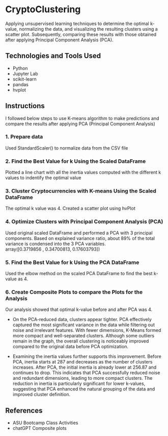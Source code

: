 # CryptoClustering
Applying unsupervised learning techniques to determine the optimal k-value, normalizing the data, and visualizing the resulting clusters using a scatter plot. Subsequently, comparing these results with those obtained after applying Principal Component Analysis (PCA).

## Technologies and Tools Used
- Python
- Jupyter Lab
- scikit-learn 
- pandas
- hvplot

## Instructions
I followed below steps to use K-means algorithm to make predictions and compare the results after applying PCA (Principal Component Analysis)

### 1. Prepare data
Used StandardScaler() to normalize data from the CSV file


### 2. Find the Best Value for k Using the Scaled DataFrame
Plotted a line chart with all the inertia values computed with the different k values to indentify the optimal value


### 3. Cluster Cryptocurrencies with K-means Using the Scaled DataFrame
The optimal k value was 4. Created a scatter plot using hvPlot


### 4. Optimize Clusters with Principal Component Analysis (PCA)
Used original scaled DataFrame and performed a PCA with 3 principal components. Based on explained variance ratio, about 89% of the total variance is condensed into the 3 PCA variables. 
<br> array([0.3719856 , 0.34700813, 0.17603793])

### 5. Find the Best Value for k Using the PCA DataFrame
Used the elbow method on the scaled PCA DataFrame to find the best k-value as 4.


###  6. Create Composite Plots to compare the Plots for the Analysis
Our analysis showed that optimal k-value before and after PCA was 4.

- On the PCA-reduced data, clusters appear tighter. PCA effectively captured the most significant variance in the data while filtering out noise and irrelevant features. With fewer dimensions, K-Means formed more compact and well-separated clusters. Although some outliers remain in the graph, the overall clustering is noticeably improved compared to the original data before PCA optimization.

- Examining the inertia values further supports this improvement. Before PCA, inertia starts at 287 and decreases as the number of clusters increases. After PCA, the initial inertia is already lower at 256.87 and continues to drop. This indicates that PCA successfully reduced noise and redundant dimensions, leading to more compact clusters. The reduction in inertia is particularly significant for lower k-values, suggesting that PCA enhanced the natural grouping of the data and improved cluster definition.

## References
- ASU Bootcamp Class Activities
- chatGPT
Composite plots

